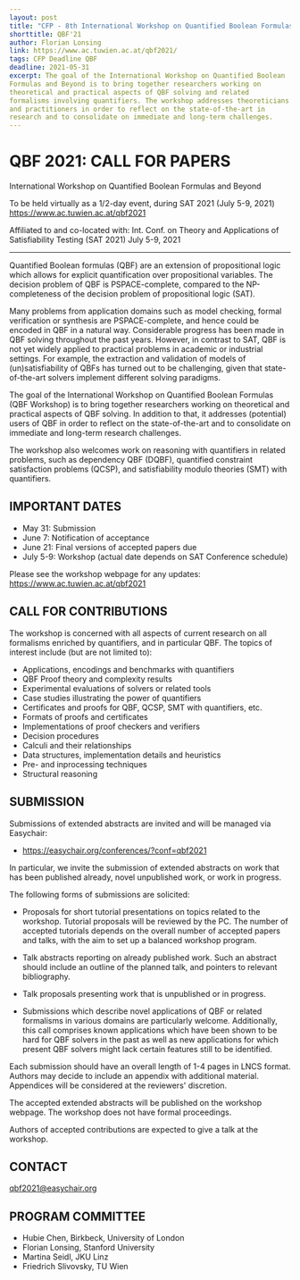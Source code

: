 ```yaml
---
layout: post
title: "CFP - 8th International Workshop on Quantified Boolean Formulas and Beyond"
shorttitle: QBF'21
author: Florian Lonsing
link: https://www.ac.tuwien.ac.at/qbf2021/
tags: CFP Deadline QBF
deadline: 2021-05-31
excerpt: The goal of the International Workshop on Quantified Boolean
Formulas and Beyond is to bring together researchers working on
theoretical and practical aspects of QBF solving and related
formalisms involving quantifiers. The workshop addresses theoreticians
and practitioners in order to reflect on the state-of-the-art in
research and to consolidate on immediate and long-term challenges.
---
```


# QBF 2021: CALL FOR PAPERS

International Workshop on
Quantified Boolean Formulas and Beyond

To be held virtually as a 1/2-day event, 
during SAT 2021 (July 5-9, 2021)
https://www.ac.tuwien.ac.at/qbf2021

Affiliated to and co-located with:
Int. Conf. on Theory and Applications
of Satisfiability Testing (SAT 2021)
July 5-9, 2021

-------------------------------------------------------------

Quantified Boolean formulas (QBF) are an extension of propositional
logic which allows for explicit quantification over propositional
variables. The decision problem of QBF is PSPACE-complete, compared to
the NP-completeness of the decision problem of propositional logic (SAT).

Many problems from application domains such as model checking, formal
verification or synthesis are PSPACE-complete, and hence could be
encoded in QBF in a natural way. Considerable progress has been made
in QBF solving throughout the past years. However, in contrast to SAT,
QBF is not yet widely applied to practical problems in academic or
industrial settings. For example, the extraction and validation of
models of (un)satisfiability of QBFs has turned out to be
challenging, given that state-of-the-art solvers implement different
solving paradigms.

The goal of the International Workshop on Quantified Boolean Formulas
(QBF Workshop) is to bring together researchers working on theoretical
and practical aspects of QBF solving. In addition to that, it
addresses (potential) users of QBF in order to reflect on the
state-of-the-art and to consolidate on immediate and long-term
research challenges.

The workshop also welcomes work on reasoning with quantifiers in
related problems, such as dependency QBF (DQBF), quantified constraint
satisfaction problems (QCSP), and satisfiability modulo theories (SMT)
with quantifiers.

## IMPORTANT DATES

- May   31: Submission
- June   7: Notification of acceptance
- June  21: Final versions of accepted papers due
- July 5-9: Workshop (actual date depends on SAT Conference schedule)

Please see the workshop webpage for any updates:
https://www.ac.tuwien.ac.at/qbf2021

## CALL FOR CONTRIBUTIONS

The workshop is concerned with all aspects of current research on all
formalisms enriched by quantifiers, and in particular QBF. The topics
of interest include (but are not limited to):

- Applications, encodings and benchmarks with quantifiers
- QBF Proof theory and complexity results
- Experimental evaluations of solvers or related tools
- Case studies illustrating the power of quantifiers
- Certificates and proofs for QBF, QCSP, SMT with quantifiers, etc.
- Formats of proofs and certificates
- Implementations of proof checkers and verifiers
- Decision procedures
- Calculi and their relationships
- Data structures, implementation details and heuristics
- Pre- and inprocessing techniques
- Structural reasoning

## SUBMISSION

Submissions of extended abstracts are invited and will be managed via
Easychair:

- https://easychair.org/conferences/?conf=qbf2021

In particular, we invite the submission of extended abstracts on work
that has been published already, novel unpublished work, or work in
progress.

The following forms of submissions are solicited:

- Proposals for short tutorial presentations on topics related to the
workshop. Tutorial proposals will be reviewed by the PC. The number
of accepted tutorials depends on the overall number of accepted
papers and talks, with the aim to set up a balanced workshop
program.

- Talk abstracts reporting on already published work. Such an abstract
should include an outline of the planned talk, and pointers to
relevant bibliography.

- Talk proposals presenting work that is unpublished or in progress.

- Submissions which describe novel applications of QBF or related
formalisms in various domains are particularly welcome.
Additionally, this call comprises known applications which have been
shown to be hard for QBF solvers in the past as well as new
applications for which present QBF solvers might lack certain
features still to be identified.

Each submission should have an overall length of 1-4 pages in LNCS
format. Authors may decide to include an appendix with additional
material. Appendices will be considered at the reviewers' discretion.

The accepted extended abstracts will be published on the workshop
webpage. The workshop does not have formal proceedings.

Authors of accepted contributions are expected to give a talk at the
workshop.

## CONTACT

qbf2021@easychair.org

## PROGRAM COMMITTEE

- Hubie Chen, Birkbeck, University of London
- Florian Lonsing, Stanford University
- Martina Seidl, JKU Linz
- Friedrich Slivovsky, TU Wien
